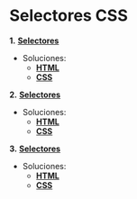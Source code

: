 # Selectores CSS

**1.** **[Selectores](http://desarrolloweb.dlsi.ua.es/libros/html-css/ejercicio-selectores-1)**

- Soluciones:
    - **[HTML](index.html)**
    - **[CSS](styles.css)**


**2.** **[Selectores](http://desarrolloweb.dlsi.ua.es/libros/html-css/ejercicio-selectores-2)**

- Soluciones:
    - **[HTML](index2.html)**
    - **[CSS](styles2.css)**

**3.** **[Selectores](http://desarrolloweb.dlsi.ua.es/libros/html-css/ejercicio-selectores-3)**

- Soluciones:
    - **[HTML](index3.html)**
    - **[CSS](styles3.css)**